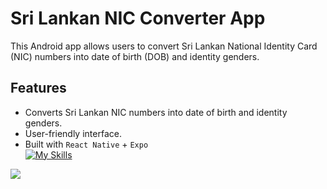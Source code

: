 

# Sri Lankan NIC Converter App
This Android app allows users to convert Sri Lankan National Identity Card (NIC) numbers into date of birth (DOB) and identity genders.

## Features
- Converts Sri Lankan NIC numbers into date of birth and identity genders.
- User-friendly interface.
- Built with `React Native` + `Expo`<br/>
[![My Skills](https://skillicons.dev/icons?i=react,expo)](https://skillicons.dev)

<img src="https://github.com/sadew-hiruditha/NICtoDOB/assets/85439669/b0e7907d-6bb6-4e0c-853d-18762c6fd21e" >


